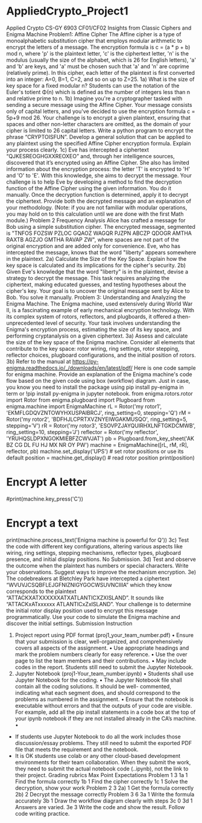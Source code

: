 # AppliedCrypto_Project1

Applied Crypto
CS-GY 6903 CF01/CF02
Insights from Classic Ciphers and Enigma Machine
Problem1: Affine Cipher
The Affine cipher is a type of monoalphabetic substitution cipher that employs modular arithmetic to
encrypt the letters of a message. The encryption formula is c = (a * p + b) mod n, where 'p' is the plaintext
letter, 'c' is the ciphertext letter, 'n' is the modulus (usually the size of the alphabet, which is 26 for English
letters), 'a' and 'b' are keys, and 'a' must be chosen such that 'a' and 'n' are coprime (relatively prime). In
this cipher, each letter of the plaintext is first converted into an integer: A=0, B=1, C=2, and so on up to
Z=25.
1a) What is the size of key space for a fixed modular n? Students can use the notation of the Euler's
totient Φ(n) which is defined as the number of integers less than n and relative prime to n.
1b) Imagine you're a cryptographer tasked with sending a secure message using the Affine Cipher. Your
message consists only of capital letters, and you've decided to use the encryption formula c = 5p+9 mod
26. Your challenge is to encrypt a given plaintext, ensuring that spaces and other non-letter characters are
omitted, as the domain of your cipher is limited to 26 capital letters. Write a python program to encrypt
the phrase “CRYPTOISFUN”. Develop a general solution that can be applied to any plaintext using the
specified Affine Cipher encryption formula. Explain your process clearly.
1c) Eve has intercepted a ciphertext “QJKESREOGHGXXREOXEO” and, through her intelligence
sources, discovered that it’s encrypted using an Affine Cipher. She also has limited information about the
encryption process: the letter 'T' is encrypted to 'H' and 'O' to 'E'. With this knowledge, she aims to
decrypt the message. Your challenge is to help Eve by developing a method to find the decryption
function of the Affine Cipher using the given information. You do it manually. Once the decryption
function is determined, apply it to decrypt the ciphertext. Provide both the decrypted message and an
explanation of your methodology. (Note: if you are not familiar with modular operations, you may hold
on to this calculation until we are done with the first Math module.)
Problem 2 Frequency Analysis
Alice has crafted a message for Bob using a simple substitution cipher. The encrypted message,
segmented is "TNFOS FOZSW PZLOC GQAOZ WAGQR PJZPN ABCZP QDOGR AMTHA RAXTB
AGZJO GMTHA RAVAP ZW", where spaces are not part of the original encryption and are added only
for convenience. Eve, who has intercepted the message, knows that the word "liberty" appears somewhere
in the plaintext.
2a) Calculate the Size of the Key Space. Explain how the key space is calculated and its implications for
the cipher's security.
2b) Given Eve's knowledge that the word "liberty" is in the plaintext, devise a strategy to decrypt the
message. This task requires analyzing the ciphertext, making educated guesses, and testing hypotheses
about the cipher's key. Your goal is to uncover the original message sent by Alice to Bob. You solve it
manually.
Problem 3: Understanding and Analyzing the Enigma Machine.
The Enigma machine, used extensively during World War II, is a fascinating example of early mechanical
encryption technology. With its complex system of rotors, reflectors, and plugboards, it offered a then-
unprecedented level of security. Your task involves understanding the Enigma's encryption process,
estimating the size of its key space, and performing cryptanalysis on a given ciphertext.
3a) Assess and calculate the size of the key space of the Enigma machine. Consider all elements that
contribute to the key space: rotor wiring, ring settings, rotor stepping, reflector choices, plugboard
configurations, and the initial position of rotors.
3b) Refer to the manual at https://py-enigma.readthedocs.io/_/downloads/en/latest/pdf/ Here is one code
sample for enigma machine. Provide an explanation of the Enigma machine's code flow based on the
given code using box (workflow) diagram. Just in case, you know you need to install the package using
pip install py-enigma in term or !pip install py-enigma in jupyter notebook.
from enigma.rotors.rotor import Rotor
from enigma.plugboard import Plugboard
from enigma.machine import EnigmaMachine
rL = Rotor('my rotor1', 'EKMFLGDQVZNTOWYHXUSPAIBRCJ', ring_setting=0, stepping='Q')
rM = Rotor('my rotor2', 'BDFHJLCPRTXVZNYEIWGAKMUSQO', ring_setting=5, stepping='V')
rR = Rotor('my rotor3', 'ESOVPZJAYQUIRHXLNFTGKDCMWB', ring_setting=10, stepping='J')
reflector = Rotor('my reflector', 'YRUHQSLDPXNGOKMIEBFZCWVJAT')
pb = Plugboard.from_key_sheet('AK BZ CG DL FU HJ MX NR OY PW')
machine = EnigmaMachine([rL, rM, rR], reflector, pb)
machine.set_display('UPS') # set rotor positions or use its default
position = machine.get_display() # read rotor position
print(position)
# Encrypt A letter
#print(machine.key_press('C'))
# Encrypt a text
print(machine.process_text('Enigma machine is powerful for Q'))
3c) Test the code with different key configurations, altering various aspects like wiring, ring settings,
stepping mechanisms, reflector types, plugboard presence, and initial display positions. No Submission.
3d) Test and observe the outcome when the plaintext has numbers or special characters. Write your
observations. Suggest ways to improve the mechanism encryption.
3e) The codebreakers at Bletchley Park have intercepted a ciphertext
“WVUVJCSQBFLEJGFNIZNIGYGOCWSUVNCIIIA” which they know corresponds to the plaintext
“ATTACKXATXXXXXXATXATLANTICXZXISLAND”. It sounds like “ATTACKxATxxxxxx
ATLANTICxZxISLAND”. Your challenge is to determine the initial rotor display position used to
encrypt this message programmatically. Use your code to simulate the Enigma machine and discover the
initial settings.
Submission Instruction
1. Project report using PDF format (proj1_your_team_number.pdf)
• Ensure that your submission is clear, well-organized, and comprehensively covers all aspects of
the assignment.
• Use appropriate headings and mark the problem numbers clearly for easy reference.
• Use the over page to list the team members and their contributions.
• May include codes in the report. Students still need to submit the Jupyter Notebook.
2. Jupyter Notebook (proj1-Your_team_number.ipynb)
• Students shall use Jupyter Notebook for the coding.
• The Jupyter Notebook file shall contain all the coding solutions. It should be well-
commented, indicating what each segment does, and should correspond to the problems as
numbered in the assignment.
• Ensure that the notebook is executable without errors and that the outputs of your code are
visible. For example, add all the pip install statements in a code box at the top of your ipynb
notebook if they are not installed already in the CA’s machine.
•
* If students use Jupyter Notebook to do all the work includes those discussion/essay problems. They still
need to submit the exported PDF file that meets the requirement and the notebook.
* It is OK students use colab or any other cloud-based development environments for their team
collaboration. When they submit the work, they need to submit the actual notebook code (..ipynb), not the
link to their project.
Grading rubrics
Max Point Expectations
Problem 1 3
1a 1 Find the formula correctly
1b 1 Find the cipher correctly
1c 1 Solve the decryption, show your work
Problem 2 3
2a) 1 Get the formula correctly
2b) 2 Decrypt the message correctly
Problem 3 6
3a 1 Write the formula accurately
3b 1 Draw the workflow diagram clearly with steps
3c 0
3d 1 Answers are varied.
3e 3 Write the code and show the result. Follow code writing practice.
